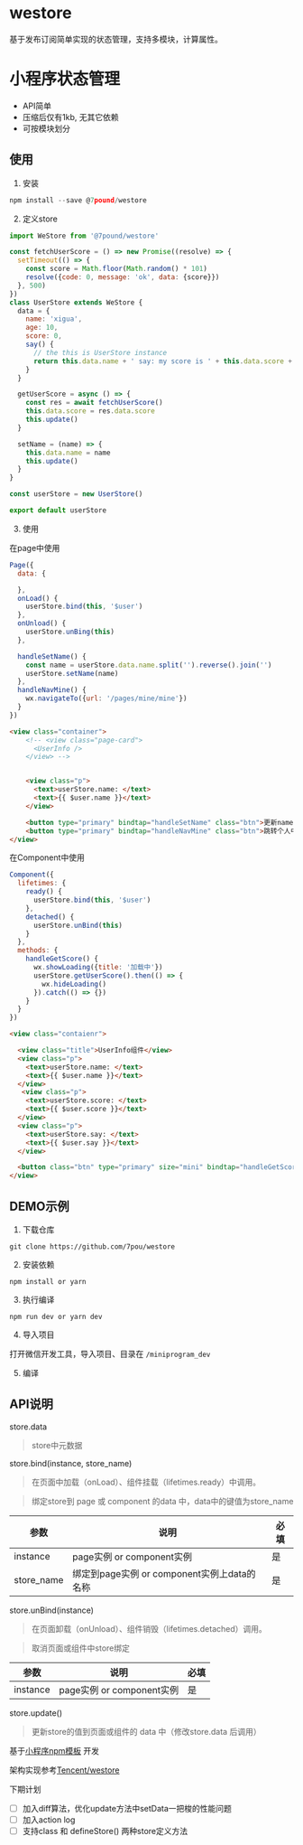 
# westore

基于发布订阅简单实现的状态管理，支持多模块，计算属性。

# 小程序状态管理

* API简单
* 压缩后仅有1kb, 无其它依赖
* 可按模块划分

## 使用

1. 安装

``` js
npm install --save @7pound/westore
```


2. 定义store

``` js
import WeStore from '@7pound/westore'

const fetchUserScore = () => new Promise((resolve) => {
  setTimeout(() => {
    const score = Math.floor(Math.random() * 101)
    resolve({code: 0, message: 'ok', data: {score}})
  }, 500)
})
class UserStore extends WeStore {
  data = {
    name: 'xigua',
    age: 10,
    score: 0,
    say() {
      // the this is UserStore instance
      return this.data.name + ' say: my score is ' + this.data.score + '!'
    }
  }

  getUserScore = async () => {
    const res = await fetchUserScore()
    this.data.score = res.data.score
    this.update()
  }

  setName = (name) => {
    this.data.name = name
    this.update()
  }
}

const userStore = new UserStore()

export default userStore
```

3. 使用

在page中使用

``` js
Page({
  data: {

  },
  onLoad() {
    userStore.bind(this, '$user')
  },
  onUnload() {
    userStore.unBing(this)
  },

  handleSetName() {
    const name = userStore.data.name.split('').reverse().join('')
    userStore.setName(name)
  },
  handleNavMine() {
    wx.navigateTo({url: '/pages/mine/mine'})
  }
})
```

``` html
<view class="container">
    <!-- <view class="page-card">
      <UserInfo />
    </view> -->


    <view class="p">
      <text>userStore.name: </text>
      <text>{{ $user.name }}</text>
    </view>

    <button type="primary" bindtap="handleSetName" class="btn">更新name</button>
    <button type="primary" bindtap="handleNavMine" class="btn">跳转个人中心页</button>
</view>
```

在Component中使用

```js
Component({
  lifetimes: {
    ready() {
      userStore.bind(this, '$user')
    },
    detached() {
      userStore.unBind(this)
    }
  },
  methods: {
    handleGetScore() {
      wx.showLoading({title: '加载中'})
      userStore.getUserScore().then(() => {
        wx.hideLoading()
      }).catch(() => {})
    }
  }
})
```

```html
<view class="contaienr">

  <view class="title">UserInfo组件</view>
  <view class="p">
    <text>userStore.name: </text>
    <text>{{ $user.name }}</text>
  </view>
   <view class="p">
    <text>userStore.score: </text>
    <text>{{ $user.score }}</text>
  </view>
  <view class="p">
    <text>userStore.say: </text>
    <text>{{ $user.say }}</text>
  </view>

  <button class="btn" type="primary" size="mini" bindtap="handleGetScore" >更新score</button>
</view>
```

## DEMO示例
1. 下载仓库
```
git clone https://github.com/7pou/westore
```


2. 安装依赖
```
npm install or yarn
```
3. 执行编译

```
npm run dev or yarn dev
```
4. 导入项目

打开微信开发工具，导入项目、目录在 `/miniprogram_dev`

5. 编译

## API说明

store.data

> store中元数据

store.bind(instance, store_name)

> 在页面中加载（onLoad）、组件挂载（lifetimes.ready）中调用。

> 绑定store到 page 或 component 的data 中，data中的键值为store_name

| 参数          | 说明           | 必填     |
| ------------  | ------------- | ---------------  |
| instance   |  page实例 or component实例        | 是   |
| store_name   |  绑定到page实例 or component实例上data的名称        | 是   |

store.unBind(instance)

> 在页面卸载（onUnload）、组件销毁（lifetimes.detached）调用。

> 取消页面或组件中store绑定

| 参数          | 说明           | 必填     |
| ------------  | ------------- | ---------------  |
| instance   |  page实例 or component实例        | 是   |

store.update()

> 更新store的值到页面或组件的 data 中（修改store.data 后调用）

基于[小程序npm模板](https://github.com/wechat-miniprogram/miniprogram-custom-component.git) 开发

架构实现参考[Tencent/westore](https://github.com/Tencent/westore)

下期计划

* [ ] 加入diff算法，优化update方法中setData一把梭的性能问题
* [ ] 加入action log
* [ ] 支持class 和 defineStore() 两种store定义方法
